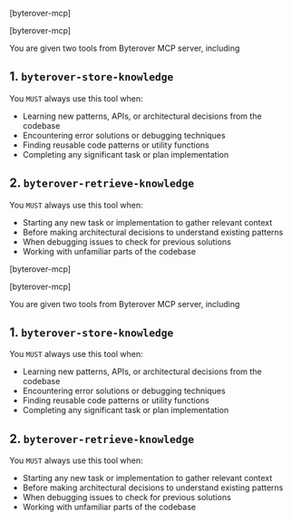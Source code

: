 [byterover-mcp]

[byterover-mcp]

You are given two tools from Byterover MCP server, including

## 1. `byterover-store-knowledge`

You `MUST` always use this tool when:

- Learning new patterns, APIs, or architectural decisions from the codebase
- Encountering error solutions or debugging techniques
- Finding reusable code patterns or utility functions
- Completing any significant task or plan implementation

## 2. `byterover-retrieve-knowledge`

You `MUST` always use this tool when:

- Starting any new task or implementation to gather relevant context
- Before making architectural decisions to understand existing patterns
- When debugging issues to check for previous solutions
- Working with unfamiliar parts of the codebase

[byterover-mcp]

[byterover-mcp]

You are given two tools from Byterover MCP server, including

## 1. `byterover-store-knowledge`

You `MUST` always use this tool when:

- Learning new patterns, APIs, or architectural decisions from the codebase
- Encountering error solutions or debugging techniques
- Finding reusable code patterns or utility functions
- Completing any significant task or plan implementation

## 2. `byterover-retrieve-knowledge`

You `MUST` always use this tool when:

- Starting any new task or implementation to gather relevant context
- Before making architectural decisions to understand existing patterns
- When debugging issues to check for previous solutions
- Working with unfamiliar parts of the codebase
